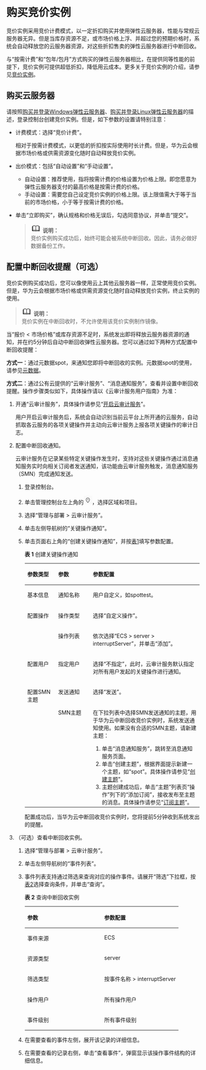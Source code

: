 # 购买竞价实例<a name="ZH-CN_TOPIC_0135960443"></a>

竞价实例采用竞价计费模式，以一定折扣购买并使用弹性云服务器，性能与常规云服务器无异。但是当库存资源不足，或市场价格上浮、并超过您的预期价格时，系统会自动释放您的云服务器资源，对这些折扣售卖的弹性云服务器进行中断回收。

与“按需计费”和“包年/包月”方式购买的弹性云服务器相比，在提供同等性能的前提下，竞价实例可提供超低折扣，降低用云成本。更多关于竞价实例的介绍，请参见[竞价实例](https://support.huaweicloud.com/productdesc-ecs/zh-cn_topic_0119348774.html)。

## 购买云服务器<a name="section161111475818"></a>

请按照[购买并登录Windows弹性云服务器](https://support.huaweicloud.com/qs-ecs/zh-cn_topic_0021831611.html)、[购买并登录Linux弹性云服务器](https://support.huaweicloud.com/qs-ecs/zh-cn_topic_0092494193.html)的描述，登录控制台创建竞价实例。但是，如下参数的设置请特别注意：

-   计费模式：选择“竞价计费”。

    相对于按需计费模式，以更低的折扣按实际使用时长计费。但是，华为云会根据市场价格或供需资源变化随时自动释放竞价实例。

-   出价模式：包括“自动设置”和“手动设置”。
    -   自动设置：推荐使用，指将按需计费的价格设置为价格上限。即您愿意为弹性云服务器支付的最高价格是按需计费的价格。
    -   手动设置：需要您自己设定竞价实例的价格上限。该上限值需大于等于当前的市场价格，小于等于按需计费的价格。

-   单击“立即购买”，确认规格和价格无误后，勾选同意协议，并单击“提交”。

    >![](public_sys-resources/icon-note.gif) **说明：**   
    >竞价实例购买成功后，始终可能会被系统中断回收。因此，请务必做好数据备份工作。  


## 配置中断回收提醒（可选）<a name="section132521620556"></a>

竞价实例购买成功后，您可以像使用云上其他云服务器一样，正常使用竞价实例。但是，华为云会根据市场价格或供需资源变化随时自动释放竞价实例，终止实例的使用。

>![](public_sys-resources/icon-note.gif) **说明：**   
>竞价实例在中断回收时，不允许使用该竞价实例制作镜像。  

当“报价 < 市场价格”或库存资源不足时，系统发出即将释放云服务器资源的通知，并在约5分钟后自动中断回收弹性云服务器。您可以通过如下两种方式配置中断回收提醒：

**方式一**：通过元数据spot，来通知您即将中断回收的实例。元数据spot的使用，请参见[元数据](https://support.huaweicloud.com/usermanual-ecs/zh-cn_topic_0042400609.html)。

**方式二**：通过公有云提供的“云审计服务”、“消息通知服务”，查看并设置中断回收提醒。操作步骤类似如下，具体操作请以《云审计服务用户指南》为准：

1.  开通“云审计服务”，具体操作请参见“[开启云审计服务](https://support.huaweicloud.com/qs-cts/zh-cn_topic_0030598498.html)”。

    用户开启云审计服务后，系统会自动识别当前云平台上所开通的云服务，自动抓取各云服务的各项关键操作并主动向云审计服务上报各项关键操作的审计日志。

2.  配置中断回收通知。

    云审计服务在记录某些特定关键操作发生时，支持对这些关键操作通过消息通知服务实时向相关订阅者发送通知，该功能由云审计服务触发，消息通知服务（SMN）完成通知发送。

    1.  登录控制台。
    2.  单击管理控制台左上角的![](figures/icon-region.png)，选择区域和项目。
    3.  选择“管理与部署 \> 云审计服务”。
    4.  单击左侧导航树的“关键操作通知”。
    5.  单击页面右上角的“创建关键操作通知”，并按[表1](#table19405737165010)填写参数配置。

        **表 1**  创建关键操作通知

        <a name="table19405737165010"></a>
        <table><thead align="left"><tr id="row1840653718508"><th class="cellrowborder" valign="top" width="17.628237176282376%" id="mcps1.2.4.1.1"><p id="p10406103745013"><a name="p10406103745013"></a><a name="p10406103745013"></a>参数类型</p>
        </th>
        <th class="cellrowborder" valign="top" width="19.808019198080192%" id="mcps1.2.4.1.2"><p id="p140615379500"><a name="p140615379500"></a><a name="p140615379500"></a>参数</p>
        </th>
        <th class="cellrowborder" valign="top" width="62.563743625637436%" id="mcps1.2.4.1.3"><p id="p64061037175012"><a name="p64061037175012"></a><a name="p64061037175012"></a>参数配置</p>
        </th>
        </tr>
        </thead>
        <tbody><tr id="row124061337205013"><td class="cellrowborder" valign="top" width="17.628237176282376%" headers="mcps1.2.4.1.1 "><p id="p984181035210"><a name="p984181035210"></a><a name="p984181035210"></a>基本信息</p>
        </td>
        <td class="cellrowborder" valign="top" width="19.808019198080192%" headers="mcps1.2.4.1.2 "><p id="p20406133717500"><a name="p20406133717500"></a><a name="p20406133717500"></a>通知名称</p>
        </td>
        <td class="cellrowborder" valign="top" width="62.563743625637436%" headers="mcps1.2.4.1.3 "><p id="p164061437205013"><a name="p164061437205013"></a><a name="p164061437205013"></a>用户自定义，如spottest。</p>
        </td>
        </tr>
        <tr id="row17406153735013"><td class="cellrowborder" rowspan="2" valign="top" width="17.628237176282376%" headers="mcps1.2.4.1.1 "><p id="p168411010115211"><a name="p168411010115211"></a><a name="p168411010115211"></a>配置操作</p>
        </td>
        <td class="cellrowborder" valign="top" width="19.808019198080192%" headers="mcps1.2.4.1.2 "><p id="p184061937175015"><a name="p184061937175015"></a><a name="p184061937175015"></a>操作类型</p>
        </td>
        <td class="cellrowborder" valign="top" width="62.563743625637436%" headers="mcps1.2.4.1.3 "><p id="p1940663718503"><a name="p1940663718503"></a><a name="p1940663718503"></a>选择“自定义操作”。</p>
        </td>
        </tr>
        <tr id="row64061537195013"><td class="cellrowborder" valign="top" headers="mcps1.2.4.1.1 "><p id="p7406437115012"><a name="p7406437115012"></a><a name="p7406437115012"></a>操作列表</p>
        </td>
        <td class="cellrowborder" valign="top" headers="mcps1.2.4.1.2 "><p id="p116432021175311"><a name="p116432021175311"></a><a name="p116432021175311"></a>依次选择“ECS &gt; server &gt; interruptServer”，并单击“添加”。</p>
        </td>
        </tr>
        <tr id="row1840663735011"><td class="cellrowborder" valign="top" width="17.628237176282376%" headers="mcps1.2.4.1.1 "><p id="p12406937145015"><a name="p12406937145015"></a><a name="p12406937145015"></a>配置用户</p>
        </td>
        <td class="cellrowborder" valign="top" width="19.808019198080192%" headers="mcps1.2.4.1.2 "><p id="p1840683785016"><a name="p1840683785016"></a><a name="p1840683785016"></a>指定用户</p>
        </td>
        <td class="cellrowborder" valign="top" width="62.563743625637436%" headers="mcps1.2.4.1.3 "><p id="p13406123716509"><a name="p13406123716509"></a><a name="p13406123716509"></a>选择“不指定”，此时，<span>云审计服务默认指定对所有用户发起的关键操作进行通知。</span></p>
        </td>
        </tr>
        <tr id="row144061537185014"><td class="cellrowborder" rowspan="2" valign="top" width="17.628237176282376%" headers="mcps1.2.4.1.1 "><p id="p1040673725011"><a name="p1040673725011"></a><a name="p1040673725011"></a>配置SMN主题</p>
        </td>
        <td class="cellrowborder" valign="top" width="19.808019198080192%" headers="mcps1.2.4.1.2 "><p id="p11406103715019"><a name="p11406103715019"></a><a name="p11406103715019"></a>发送通知</p>
        </td>
        <td class="cellrowborder" valign="top" width="62.563743625637436%" headers="mcps1.2.4.1.3 "><p id="p16406113713504"><a name="p16406113713504"></a><a name="p16406113713504"></a>选择“发送”。</p>
        </td>
        </tr>
        <tr id="row340653785016"><td class="cellrowborder" valign="top" headers="mcps1.2.4.1.1 "><p id="p20406163720506"><a name="p20406163720506"></a><a name="p20406163720506"></a>SMN主题</p>
        </td>
        <td class="cellrowborder" valign="top" headers="mcps1.2.4.1.2 "><p id="p1073418141662"><a name="p1073418141662"></a><a name="p1073418141662"></a>在下拉列表中选择SMN发送通知的主题，用于华为云中断回收竞价实例时，系统发送通知使用。如果没有合适的SMN主题，请新建主题：</p>
        <a name="ol476171415612"></a><a name="ol476171415612"></a><ol id="ol476171415612"><li>单击“消息通知服务”，跳转至消息通知服务页面。</li><li>单击“创建主题”，根据界面提示新建一个主题，如“spot”。具体操作请参见“<a href="https://support.huaweicloud.com/usermanual-smn/zh-cn_topic_0043961401.html" target="_blank" rel="noopener noreferrer">创建主题</a>”。</li><li>主题创建成功后，单击“主题”列表页“操作”列下的“添加订阅”，接收发布至主题的消息。具体操作请参见“<a href="https://support.huaweicloud.com/usermanual-smn/zh-cn_topic_0043961402.html" target="_blank" rel="noopener noreferrer">订阅主题</a>”。</li></ol>
        </td>
        </tr>
        </tbody>
        </table>

        配置成功后，当华为云中断回收竞价实例时，您将提前5分钟收到系统发出的提醒。


3.  （可选）查看中断回收实例。
    1.  选择“管理与部署 \> 云审计服务”。
    2.  单击左侧导航树的“事件列表”。
    3.  事件列表支持通过筛选来查询对应的操作事件。请展开“筛选”下拉框，按[表2](#table10846184114188)选择查询条件，并单击“查询”。

        **表 2**  查询中断回收实例

        <a name="table10846184114188"></a>
        <table><thead align="left"><tr id="row17851941141819"><th class="cellrowborder" valign="top" width="50%" id="mcps1.2.3.1.1"><p id="p10853184181816"><a name="p10853184181816"></a><a name="p10853184181816"></a>参数</p>
        </th>
        <th class="cellrowborder" valign="top" width="50%" id="mcps1.2.3.1.2"><p id="p108541641131819"><a name="p108541641131819"></a><a name="p108541641131819"></a>参数配置</p>
        </th>
        </tr>
        </thead>
        <tbody><tr id="row1585611412185"><td class="cellrowborder" valign="top" width="50%" headers="mcps1.2.3.1.1 "><p id="p08576410186"><a name="p08576410186"></a><a name="p08576410186"></a>事件来源</p>
        </td>
        <td class="cellrowborder" valign="top" width="50%" headers="mcps1.2.3.1.2 "><p id="p11858134115188"><a name="p11858134115188"></a><a name="p11858134115188"></a>ECS</p>
        </td>
        </tr>
        <tr id="row158592410185"><td class="cellrowborder" valign="top" width="50%" headers="mcps1.2.3.1.1 "><p id="p68601541201818"><a name="p68601541201818"></a><a name="p68601541201818"></a>资源类型</p>
        </td>
        <td class="cellrowborder" valign="top" width="50%" headers="mcps1.2.3.1.2 "><p id="p19862114118182"><a name="p19862114118182"></a><a name="p19862114118182"></a>server</p>
        </td>
        </tr>
        <tr id="row08627411186"><td class="cellrowborder" valign="top" width="50%" headers="mcps1.2.3.1.1 "><p id="p118631341181811"><a name="p118631341181811"></a><a name="p118631341181811"></a>筛选类型</p>
        </td>
        <td class="cellrowborder" valign="top" width="50%" headers="mcps1.2.3.1.2 "><p id="p286444111814"><a name="p286444111814"></a><a name="p286444111814"></a>按事件名称 &gt; interruptServer</p>
        </td>
        </tr>
        <tr id="row12865134111813"><td class="cellrowborder" valign="top" width="50%" headers="mcps1.2.3.1.1 "><p id="p8867441161815"><a name="p8867441161815"></a><a name="p8867441161815"></a>操作用户</p>
        </td>
        <td class="cellrowborder" valign="top" width="50%" headers="mcps1.2.3.1.2 "><p id="p1086924119184"><a name="p1086924119184"></a><a name="p1086924119184"></a>所有操作用户</p>
        </td>
        </tr>
        <tr id="row1886994114187"><td class="cellrowborder" valign="top" width="50%" headers="mcps1.2.3.1.1 "><p id="p8871154110189"><a name="p8871154110189"></a><a name="p8871154110189"></a>事件级别</p>
        </td>
        <td class="cellrowborder" valign="top" width="50%" headers="mcps1.2.3.1.2 "><p id="p1787218415181"><a name="p1787218415181"></a><a name="p1787218415181"></a>所有事件级别</p>
        </td>
        </tr>
        </tbody>
        </table>

    4.  在需要查看的事件左侧，展开该记录的详细信息。
    5.  在需要查看的记录右侧，单击“查看事件”，弹窗显示该操作事件结构的详细信息。


